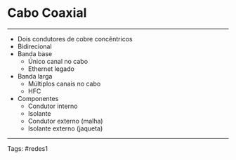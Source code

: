 
# Cabo Coaxial

---

- Dois condutores de cobre concêntricos
- Bidirecional
- Banda base
	- Único canal no cabo
	- Ethernet legado
- Banda larga
	- Múltiplos canais no cabo
	- HFC
- Componentes
	- Condutor interno
	- Isolante
	- Condutor externo (malha)
	- Isolante externo (jaqueta)

---

Tags: #redes1 